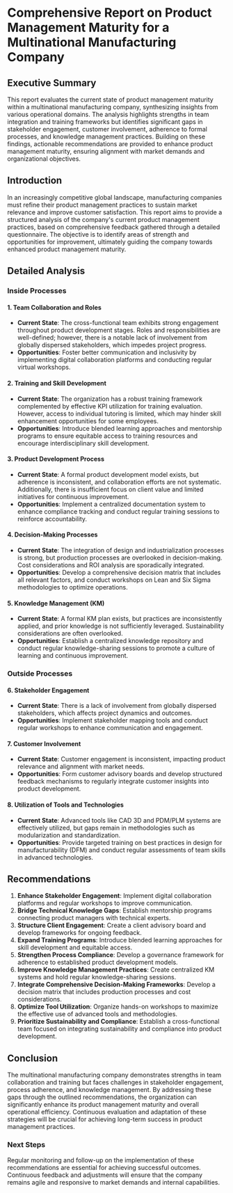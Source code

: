 # Comprehensive Report on Product Management Maturity for a Multinational Manufacturing Company

## Executive Summary
This report evaluates the current state of product management maturity within a multinational manufacturing company, synthesizing insights from various operational domains. The analysis highlights strengths in team integration and training frameworks but identifies significant gaps in stakeholder engagement, customer involvement, adherence to formal processes, and knowledge management practices. Building on these findings, actionable recommendations are provided to enhance product management maturity, ensuring alignment with market demands and organizational objectives.

## Introduction
In an increasingly competitive global landscape, manufacturing companies must refine their product management practices to sustain market relevance and improve customer satisfaction. This report aims to provide a structured analysis of the company's current product management practices, based on comprehensive feedback gathered through a detailed questionnaire. The objective is to identify areas of strength and opportunities for improvement, ultimately guiding the company towards enhanced product management maturity.

## Detailed Analysis

### Inside Processes

#### 1. Team Collaboration and Roles
- **Current State**: The cross-functional team exhibits strong engagement throughout product development stages. Roles and responsibilities are well-defined; however, there is a notable lack of involvement from globally dispersed stakeholders, which impedes project progress.
- **Opportunities**: Foster better communication and inclusivity by implementing digital collaboration platforms and conducting regular virtual workshops.

#### 2. Training and Skill Development
- **Current State**: The organization has a robust training framework complemented by effective KPI utilization for training evaluation. However, access to individual tutoring is limited, which may hinder skill enhancement opportunities for some employees.
- **Opportunities**: Introduce blended learning approaches and mentorship programs to ensure equitable access to training resources and encourage interdisciplinary skill development.

#### 3. Product Development Process
- **Current State**: A formal product development model exists, but adherence is inconsistent, and collaboration efforts are not systematic. Additionally, there is insufficient focus on client value and limited initiatives for continuous improvement.
- **Opportunities**: Implement a centralized documentation system to enhance compliance tracking and conduct regular training sessions to reinforce accountability.

#### 4. Decision-Making Processes
- **Current State**: The integration of design and industrialization processes is strong, but production processes are overlooked in decision-making. Cost considerations and ROI analysis are sporadically integrated.
- **Opportunities**: Develop a comprehensive decision matrix that includes all relevant factors, and conduct workshops on Lean and Six Sigma methodologies to optimize operations.

#### 5. Knowledge Management (KM)
- **Current State**: A formal KM plan exists, but practices are inconsistently applied, and prior knowledge is not sufficiently leveraged. Sustainability considerations are often overlooked.
- **Opportunities**: Establish a centralized knowledge repository and conduct regular knowledge-sharing sessions to promote a culture of learning and continuous improvement.

### Outside Processes

#### 6. Stakeholder Engagement
- **Current State**: There is a lack of involvement from globally dispersed stakeholders, which affects project dynamics and outcomes.
- **Opportunities**: Implement stakeholder mapping tools and conduct regular workshops to enhance communication and engagement.

#### 7. Customer Involvement
- **Current State**: Customer engagement is inconsistent, impacting product relevance and alignment with market needs.
- **Opportunities**: Form customer advisory boards and develop structured feedback mechanisms to regularly integrate customer insights into product development.

#### 8. Utilization of Tools and Technologies
- **Current State**: Advanced tools like CAD 3D and PDM/PLM systems are effectively utilized, but gaps remain in methodologies such as modularization and standardization.
- **Opportunities**: Provide targeted training on best practices in design for manufacturability (DFM) and conduct regular assessments of team skills in advanced technologies.

## Recommendations
1. **Enhance Stakeholder Engagement**: Implement digital collaboration platforms and regular workshops to improve communication.
2. **Bridge Technical Knowledge Gaps**: Establish mentorship programs connecting product managers with technical experts.
3. **Structure Client Engagement**: Create a client advisory board and develop frameworks for ongoing feedback.
4. **Expand Training Programs**: Introduce blended learning approaches for skill development and equitable access.
5. **Strengthen Process Compliance**: Develop a governance framework for adherence to established product development models.
6. **Improve Knowledge Management Practices**: Create centralized KM systems and hold regular knowledge-sharing sessions.
7. **Integrate Comprehensive Decision-Making Frameworks**: Develop a decision matrix that includes production processes and cost considerations.
8. **Optimize Tool Utilization**: Organize hands-on workshops to maximize the effective use of advanced tools and methodologies.
9. **Prioritize Sustainability and Compliance**: Establish a cross-functional team focused on integrating sustainability and compliance into product development.

## Conclusion
The multinational manufacturing company demonstrates strengths in team collaboration and training but faces challenges in stakeholder engagement, process adherence, and knowledge management. By addressing these gaps through the outlined recommendations, the organization can significantly enhance its product management maturity and overall operational efficiency. Continuous evaluation and adaptation of these strategies will be crucial for achieving long-term success in product management practices.

### Next Steps
Regular monitoring and follow-up on the implementation of these recommendations are essential for achieving successful outcomes. Continuous feedback and adjustments will ensure that the company remains agile and responsive to market demands and internal capabilities.